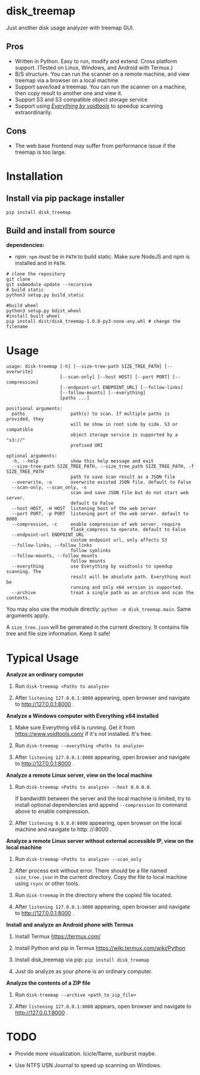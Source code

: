 # disk_treemap

Just another disk usage analyzer with treemap GUI.

## Pros

* Written in Python. Easy to run, modify and extend. Cross platform support. (Tested on Linux, Windows, and Android with
  Termux.)
* B/S structure. You can run the scanner on a remote machine, and view treemap via a browser on a local machine
* Support save/load a treemap. You can run the scanner on a machine, then copy result to another one and view it.
* Support S3 and S3 compatible object storage service
* Support using [*Everything by voidtools*](https://www.voidtools.com/) to speedup scanning extraordinarily.

## Cons

* The web base frontend may suffer from performance issue if the treemap is too large.

# Installation

## Install via pip package installer

```shell
pip install disk_treemap
```

## Build and install from source

**dependencies:**
* npm: `npm` must be in `PATH` to build static. Make sure NodeJS and npm is installed and in `PATH`.

```shell
# clone the repository
git clone 
git submodule update --recursive
# build static
python3 setup.py build_static

#build wheel
python3 setup.py bdist_wheel
#install built wheel 
pip install dist/disk_treemap-1.0.0-py3-none-any.whl # change the filename
```

# Usage

```
usage: disk-treemap [-h] [--size-tree-path SIZE_TREE_PATH] [--overwrite]
                    [--scan-only] [--host HOST] [--port PORT] [--compression]
                    [--endpoint-url ENDPOINT_URL] [--follow-links]
                    [--follow-mounts] [--everything]
                    [paths ...]

positional arguments:
  paths                 path(s) to scan. If multiple paths is provided, they
                        will be show in root side by side. S3 or compatible
                        object storage service is supported by a "s3://"
                        prefixed URI

optional arguments:
  -h, --help            show this help message and exit
  --size-tree-path SIZE_TREE_PATH, --size_tree_path SIZE_TREE_PATH, -f SIZE_TREE_PATH
                        path to save scan result as a JSON file
  --overwrite, -o       overwrite existed JSON file. default to False
  --scan-only, --scan_only, -s
                        scan and save JSON file but do not start web server.
                        default to False
  --host HOST, -H HOST  listening host of the web server
  --port PORT, -p PORT  listening port of the web server. default to 8000
  --compression, -c     enable compression of web server. require
                        flask_compress to operate. default to False
  --endpoint-url ENDPOINT_URL
                        custom endpoint url, only affects S3
  --follow-links, --follow_links
                        follow symlinks
  --follow-mounts, --follow_mounts
                        follow mounts
  --everything          use Everything by voidtools to speedup scanning. The
                        result will be absolute path. Everything must be
                        running and only x64 version is supported.
  --archive             treat a single path as an archive and scan the contents.
```

You may also use the module directly: `python -m disk_treemap.main`. Same arguments apply.

A `size_tree.json` will be generated in the current directory. It contains file tree and file size information. Keep it
safe!

# Typical Usage

**Analyze an ordinary computer**

1. Run `disk-treemap <Paths to analyze>`
   
1. After `listening 127.0.0.1:8000` appearing, open browser and navigate to http://127.0.0.1:8000 .

**Analyze a Windows computer with Everything x64 installed**

1. Make sure Everything x64 is running. Get it from https://www.voidtools.com/ if it's not installed. It's free.

1. Run `disk-treemap --everything <Paths to analyze>`
   
1. After `listening 127.0.0.1:8000` appearing, open browser and navigate to http://127.0.0.1:8000 .

**Analyze a remote Linux server, view on the local machine**

1. Run `disk-treemap <Paths to analyze> --host 0.0.0.0`.

   If bandwidth between the server and the local machine is limited, try to install optional dependencies and append `--compression` to command above to enable compression.

1. After `listening 0.0.0.0:8000` appearing, open browser on the local machine and navigate to http:
   //<IP address of the server>:8000 .

**Analyze a remote Linux server without external accessible IP, view on the local machine**

1. Run `disk-treemap <Paths to analyze> --scan_only`

1. After process exit without error. There should be a file named `size_tree.json` in the current directory. Copy the
   file to local machine using `rsync` or other tools.

1. Run `disk-treemap` in the directory where the copied file located.

1. After `listening 127.0.0.1:8000` appearing, open browser and navigate to http://127.0.0.1:8000 .

**Install and analyze an Android phone with Termux**

1. Install Termux https://termux.com/

1. Install Python and pip in Termux https://wiki.termux.com/wiki/Python

1. Install disk_treemap via pip: `pip install disk_treemap`

1. Just do analyze as your phone is an ordinary computer.

**Analyze the contents of a ZIP file**

1. Run `disk-treemap --archive <path_to_zip_file>`
   
1. After `listening 127.0.0.1:8000` appears, open browser and navigate to http://127.0.0.1:8000 .

# TODO

* Provide more visualization. Icicle/flame, sunburst maybe.

* Use NTFS USN Journal to speed up scanning on Windows.
